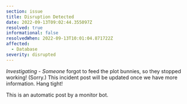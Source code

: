 ```yaml
---
section: issue
title: Disruption Detected
date: 2022-09-13T09:02:44.355097Z
resolved: true
informational: false
resolvedWhen: 2022-09-13T10:01:04.871722Z
affected:
  - Database
severity: disrupted
---
```

*Investigating* - _Someone_ forgot to feed the plot bunnies, so they stopped working! (Sorry.) This incident post will be updated once we have more information. Hang tight!

This is an automatic post by a monitor bot.
        